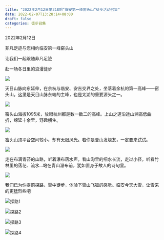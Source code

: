 ```yaml
---
title: "2022年2月12日第318期“临安第一峰窑头山”徒步活动召集"
date: 2022-02-07T13:28:14+08:00
draft: false
categories: 徒步召集
---
```

2022年2月12日

非凡足迹与您相约临安第一峰窑头山

让我们一起跟随非凡足迹

赴一场冬日里的浪漫徒步

![](/static/img/WechatIMG88.jpeg)

天目山脉向东延伸，在余杭与临安、安吉交界之处，坐落着余杭的第一高峰——窑头山。这里是天目山脉东端的主峰，也是太湖的重要源头之一。

![](/static/img/2022.02.07.linan.jpg)

窑头山海拔1095米，放眼杭州都是数一数二的高峰。上山之道沿途山涧高低曲折，绵延十余里，野趣横生。

![](/static/img/2022.02.07.linan.02.jpg)

窑头山顶平台空间较小，却有无限风光。若你是登山发烧友，一定要来试试。

![](/static/img/WechatIMG83.jpeg)

走在布满青苔的山路，听着瀑布落水声，看山沟里的细水长流，走过小径，听看竹林里的落花、流水...站在青山瀑布前，犹如置身于故人的诗句里。

![](/static/img/2022.02.07.linan.04.jpg)

我们已为你提前探路，雪中徒步，体验下雪山飞狐的感觉。临安今天大雪，让雪来的更猛烈些吧

![探路1](/static/img/WechatIMG82.jpeg)

![探路2](/static/img/WechatIMG84.jpeg)

![探路3](/static/img/WechatIMG86.jpeg)

![探路4](/static/img/WechatIMG87.jpeg)